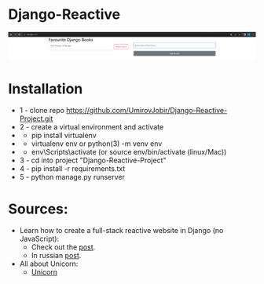 # Django-Reactive
<img src="./staticfile/t_git.png">

# Installation
* 1 - clone repo https://github.com/UmirovJobir/Django-Reactive-Project.git
* 2 - create a virtual environment and activate
*  - pip install virtualenv
*  - virtualenv env or python(3) -m venv env
*  - env\Scripts\activate  (or source env/bin/activate (linux/Mac))
* 3 - cd into project "Django-Reactive-Project"
* 4 - pip install -r requirements.txt
* 5 - python manage.py runserver

# Sources:
* Learn how to create a full-stack reactive website in Django (no JavaScript):
    - Check out the [post](https://www.section.io/engineering-education/full-stack-reactive-website-in-django/).
    - In russian [post](https://pythonist.ru/sajt-na-django-za-20-minut/).
* All about Unicorn:
    - [Unicorn](https://www.django-unicorn.com/)
